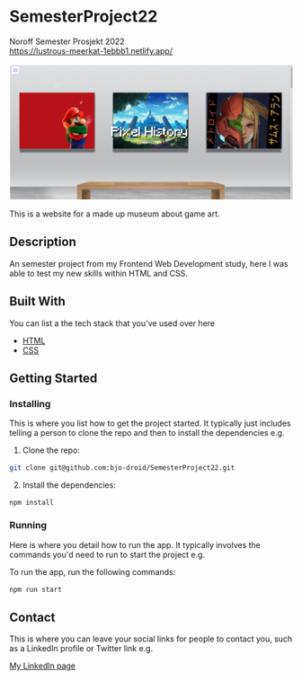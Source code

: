 # SemesterProject22
Noroff Semester Prosjekt 2022
<br>
https://lustrous-meerkat-1ebbb1.netlify.app/

![image](https://github.com/bjo-droid/Portfolio/blob/main/img/semester_project.png)

This is a website for a made up museum about game art. 

## Description

An semester project from my Frontend Web Development study, here I was able to test my new skills within HTML and CSS. 

## Built With

You can list a the tech stack that you've used over here

- [HTML](https://en.wikipedia.org/wiki/HTML)
- [CSS](https://en.wikipedia.org/wiki/CSS)
  
## Getting Started

### Installing

This is where you list how to get the project started. It typically just includes telling a person to clone the repo and then to install the dependencies e.g.

1. Clone the repo:

```bash
git clone git@github.com:bjo-droid/SemesterProject22.git
```

2. Install the dependencies:

```
npm install
```

### Running

Here is where you detail how to run the app. It typically involves the commands you'd need to run to start the project e.g.

To run the app, run the following commands:

```bash
npm run start
```

## Contact

This is where you can leave your social links for people to contact you, such as a LinkedIn profile or Twitter link e.g.

[My LinkedIn page](https://www.linkedin.com/in/bjartejohnstad/)


